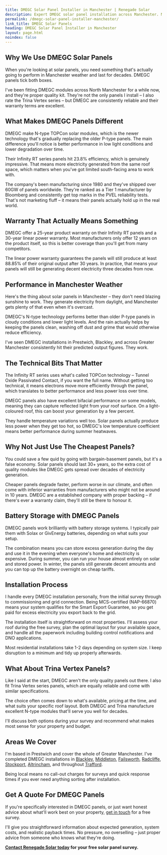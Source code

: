 ```yaml
---
title: DMEGC Solar Panel Installer in Manchester | Renegade Solar
description: Expert DMEGC solar panel installation across Manchester. MCS-certified installer with experience fitting DMEGC's high-efficiency N-type modules.
permalink: /dmegc-solar-panel-installer-manchester/
link_title: DMEGC Solar Panels
heading: DMEGC Solar Panel Installer in Manchester
layout: page.html
noindex: false
---
```


## Why We Use DMEGC Solar Panels

When you're looking at solar panels, you need something that's actually going to perform in Manchester weather and last for decades. DMEGC panels tick both boxes.

I've been fitting DMEGC modules across North Manchester for a while now, and they're proper quality kit. They're not the only panels I install – I also rate the Trina Vertex series – but DMEGC are consistently reliable and their warranty terms are excellent.

## What Makes DMEGC Panels Different

DMEGC make N-type TOPCon solar modules, which is the newer technology that's gradually replacing the older P-type panels. The main difference you'll notice is better performance in low light conditions and lower degradation over time.

Their Infinity RT series panels hit 23.8% efficiency, which is genuinely impressive. That means more electricity generated from the same roof space, which matters when you've got limited south-facing area to work with.

The company's been manufacturing since 1980 and they've shipped over 60GW of panels worldwide. They're ranked as a Tier 1 manufacturer by Bloomberg and consistently get top marks in the PVEL reliability tests. That's not marketing fluff – it means their panels actually hold up in the real world.

## Warranty That Actually Means Something

DMEGC offer a 25-year product warranty on their Infinity RT panels and a 30-year linear power warranty. Most manufacturers only offer 12 years on the product itself, so this is better coverage than you'll get from many competitors.

The linear power warranty guarantees the panels will still produce at least 88.85% of their original output after 30 years. In practice, that means your panels will still be generating decent electricity three decades from now.

## Performance in Manchester Weather

Here's the thing about solar panels in Manchester – they don't need blazing sunshine to work. They generate electricity from daylight, and Manchester gets plenty of that even when it's overcast.

DMEGC's N-type technology performs better than older P-type panels in cloudy conditions and lower light levels. And the rain actually helps by keeping the panels clean, washing off dust and grime that would otherwise reduce efficiency.

I've seen DMEGC installations in Prestwich, Blackley, and across Greater Manchester consistently hit their predicted output figures. They work.

## The Technical Bits That Matter

The Infinity RT series uses what's called TOPCon technology – Tunnel Oxide Passivated Contact, if you want the full name. Without getting too technical, it means electrons move more efficiently through the panel, which translates to better performance and less power loss over time.

DMEGC panels also have excellent bifacial performance on some models, meaning they can capture reflected light from your roof surface. On a light-coloured roof, this can boost your generation by a few percent.

They handle temperature variations well too. Solar panels actually produce less power when they get too hot, so DMEGC's low temperature coefficient means better performance during summer heatwaves.

## Why Not Just Use The Cheapest Panels?

You could save a few quid by going with bargain-basement panels, but it's a false economy. Solar panels should last 30+ years, so the extra cost of quality modules like DMEGC gets spread over decades of electricity generation.

Cheaper panels degrade faster, perform worse in our climate, and often come with inferior warranties from manufacturers who might not be around in 10 years. DMEGC are a established company with proper backing – if there's ever a warranty claim, they'll still be there to honour it.

## Battery Storage with DMEGC Panels

DMEGC panels work brilliantly with battery storage systems. I typically pair them with Solax or GivEnergy batteries, depending on what suits your setup.

The combination means you can store excess generation during the day and use it in the evening when everyone's home and electricity is expensive. During summer, you can run your house almost entirely on solar and stored power. In winter, the panels still generate decent amounts and you can top up the battery overnight on cheap tariffs.

## Installation Process

I handle every DMEGC installation personally, from the initial survey through to commissioning and grid connection. Being MCS-certified (NAP-66870) means your system qualifies for the Smart Export Guarantee, so you get paid for excess electricity you export back to the grid.

The installation itself is straightforward on most properties. I'll assess your roof during the free survey, plan the optimal layout for your available space, and handle all the paperwork including building control notifications and DNO applications.

Most residential installations take 1-2 days depending on system size. I keep disruption to a minimum and tidy up properly afterwards.

## What About Trina Vertex Panels?

Like I said at the start, DMEGC aren't the only quality panels out there. I also fit Trina Vertex series panels, which are equally reliable and come with similar specifications.

The choice often comes down to what's available, pricing at the time, and what suits your specific roof layout. Both DMEGC and Trina manufacture excellent N-type modules that'll serve you well for decades.

I'll discuss both options during your survey and recommend what makes most sense for your property and budget.

## Areas We Cover

I'm based in Prestwich and cover the whole of Greater Manchester. I've completed DMEGC installations in [Blackley](/solar-panel-installer-blackley/), [Middleton](/solar-panel-installer-middleton/), [Failsworth](/solar-panel-installer-failsworth/), [Radcliffe](/solar-panel-installer-radcliffe/), [Stockport](/solar-panel-installer-stockport/), [Altrincham](/solar-panel-installer-altrincham/), and throughout [Trafford](/solar-panel-installer-trafford/).

Being local means no call-out charges for surveys and quick response times if you ever need anything sorting after installation.

## Get A Quote For DMEGC Panels

If you're specifically interested in DMEGC panels, or just want honest advice about what'll work best on your property, [get in touch](/contact/) for a free survey.

I'll give you straightforward information about expected generation, system costs, and realistic payback times. No pressure, no overselling – just proper advice from someone who knows what they're doing.

**[Contact Renegade Solar today](/contact/) for your free solar panel survey.**